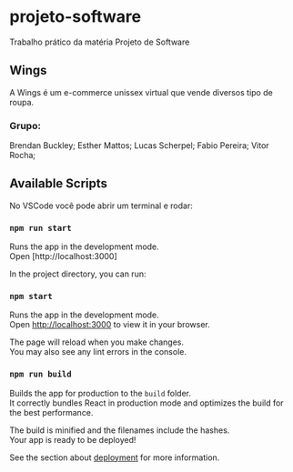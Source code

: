 # projeto-software

Trabalho prático da matéria Projeto de Software

## Wings

A Wings é um e-commerce unissex virtual que vende diversos tipo de roupa.

### Grupo:
Brendan Buckley; Esther Mattos; Lucas Scherpel; Fabio Pereira; Vitor Rocha;

## Available Scripts

No VSCode você pode abrir um terminal e rodar:

### `npm run start`

Runs the app in the development mode.\
Open [http://localhost:3000]

In the project directory, you can run:

### `npm start`

Runs the app in the development mode.\
Open [http://localhost:3000](http://localhost:3000) to view it in your browser.

The page will reload when you make changes.\
You may also see any lint errors in the console.

### `npm run build`

Builds the app for production to the `build` folder.\
It correctly bundles React in production mode and optimizes the build for the best performance.

The build is minified and the filenames include the hashes.\
Your app is ready to be deployed!

See the section about [deployment](https://facebook.github.io/create-react-app/docs/deployment) for more information.
